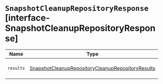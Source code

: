 # `SnapshotCleanupRepositoryResponse` [interface-SnapshotCleanupRepositoryResponse]

| Name | Type | Description |
| - | - | - |
| `results` | [SnapshotCleanupRepositoryCleanupRepositoryResults](./SnapshotCleanupRepositoryCleanupRepositoryResults.md) | Statistics for cleanup operations. |
